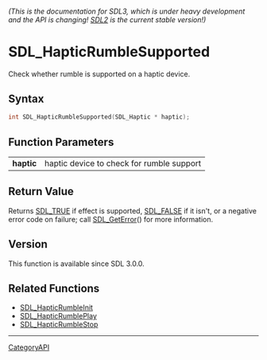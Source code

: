 ###### (This is the documentation for SDL3, which is under heavy development and the API is changing! [SDL2](https://wiki.libsdl.org/SDL2/) is the current stable version!)
# SDL_HapticRumbleSupported

Check whether rumble is supported on a haptic device.

## Syntax

```c
int SDL_HapticRumbleSupported(SDL_Haptic * haptic);

```

## Function Parameters

|                |                                           |
| -------------- | ----------------------------------------- |
| **haptic**     | haptic device to check for rumble support |

## Return Value

Returns [SDL_TRUE](SDL_TRUE) if effect is supported, [SDL_FALSE](SDL_FALSE)
if it isn't, or a negative error code on failure; call
[SDL_GetError](SDL_GetError)() for more information.

## Version

This function is available since SDL 3.0.0.

## Related Functions

* [SDL_HapticRumbleInit](SDL_HapticRumbleInit)
* [SDL_HapticRumblePlay](SDL_HapticRumblePlay)
* [SDL_HapticRumbleStop](SDL_HapticRumbleStop)

----
[CategoryAPI](CategoryAPI)

